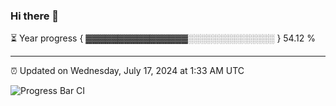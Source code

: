 ### Hi there 👋

⏳ Year progress { ▓▓▓▓▓▓▓▓▓▓▓▓▓▓▓▓░░░░░░░░░░░░░░ } 54.12 %

---

⏰ Updated on Wednesday, July 17, 2024 at 1:33 AM UTC

![Progress Bar CI](https://github.com/arthurbuhl/arthurbuhl/workflows/Progress%20Bar%20CI/badge.svg)

